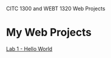 CITC 1300 and WEBT 1320 Web Projects
<H1>My Web Projects</H1>

<a href="lab 1/index.html">Lab 1 - Hello World</a>